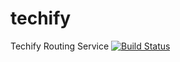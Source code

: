 # techify
Techify Routing Service
[![Build Status](https://travis-ci.org/SlootSantos/techify.svg?branch=master)](https://travis-ci.org/SlootSantos/techify)
